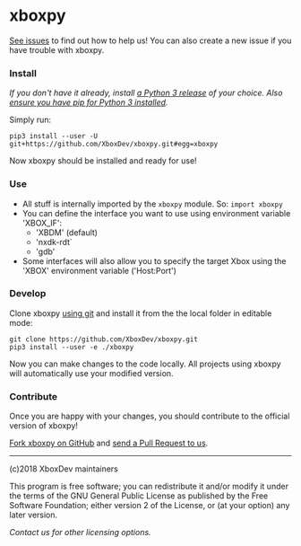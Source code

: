 # xboxpy

[See issues](https://github.com/XboxDev/xboxpy/issues) to find out how to help us!
You can also create a new issue if you have trouble with xboxpy.


### Install

*If you don't have it already, install [a Python 3 release](https://www.python.org/downloads/) of your choice.*
*Also [ensure you have pip for Python 3 installed](https://pip.pypa.io/en/stable/installing/).*

Simply run:

```
pip3 install --user -U git+https://github.com/XboxDev/xboxpy.git#egg=xboxpy
```

Now xboxpy should be installed and ready for use!


### Use

* All stuff is internally imported by the `xboxpy` module. So: `import xboxpy`
* You can define the interface you want to use using environment variable 'XBOX_IF':
  * 'XBDM' (default)
  * 'nxdk-rdt`
  * 'gdb'
* Some interfaces will also allow you to specify the target Xbox using the 'XBOX' environment variable ('Host:Port')


### Develop

Clone xboxpy [using git](https://git-scm.com/) and install it from the the local folder in editable mode:

```
git clone https://github.com/XboxDev/xboxpy.git
pip3 install --user -e ./xboxpy
```

Now you can make changes to the code locally.
All projects using xboxpy will automatically use your modified version.


### Contribute

Once you are happy with your changes, you should contribute to the official version of xboxpy!

[Fork xboxpy on GitHub](https://github.com/XboxDev/xboxpy) and [send a Pull Request to us](https://github.com/XboxDev/xboxpy/pulls).


---

(c)2018 XboxDev maintainers

This program is free software; you can redistribute it and/or modify
it under the terms of the GNU General Public License as published by
the Free Software Foundation; either version 2 of the License, or
(at your option) any later version.

*Contact us for other licensing options.*
